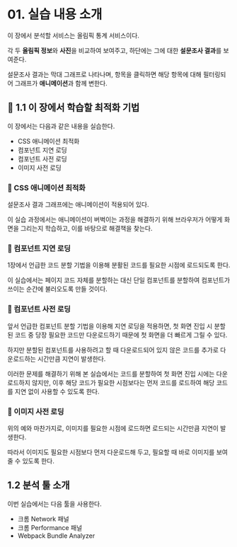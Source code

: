 # 01. 실습 내용 소개
이 장에서 분석할 서비스는 올림픽 통계 서비스이다. 


각 두 **올림픽 정보**와 **사진**을 비교하여 보여주고, 하단에는 그에 대한 **설문조사 결과**를 보여준다.


설문조사 결과는 막대 그래프로 나타나며, 항목을 클릭하면 해당 항목에 대해 필터링되어 그래프가 **애니메이션**과 함께 변한다.


## 📌 1.1 이 장에서 학습할 최적화 기법
이 장에서는 다음과 같은 내용을 실습한다.

- CSS 애니메이션 최적화
- 컴포넌트 지연 로딩
- 컴포넌트 사전 로딩
- 이미지 사전 로딩

### 📎 CSS 애니메이션 최적화
설문조사 결과 그래프에는 애니메이션이 적용되어 있다. 

이 실습 과정에서는 애니메이션이 버벅이는 과정을 해결하기 위해 브라우저가 어떻게 화면을 그리는지 학습하고, 이를 바탕으로 해결책을 찾는다.

### 📎 컴포넌트 지연 로딩
1장에서 언급한 코드 분할 기법을 이용해 분활된 코드를 필요한 시점에 로드되도록 한다.


이 실습에서는 페이지 코드 자체를 분할하는 대신 단일 컴포넌트를 분할하여 컴포넌트가 쓰이는 순간에 불러오도록 만들 것이다.

### 📎 컴포넌트 사전 로딩
앞서 언급한 컴포넌트 분할 기법을 이용해 지연 로딩을 적용하면, 첫 화면 진입 시 분할된 코드 중 당장 필요한 코드만 다운로드하기 때문에 첫 화면을 더 빠르게 그릴 수 있다.


하지만 분할된 컴포넌트를 사용하려고 할 때 다운로드되어 있지 않은 코드를 추가로 다운로드하는 시간만큼 지연이 발생한다.


이러한 문제를 해결하기 위해 본 실습에서는 코드를 분할하여 첫 화면 진입 시에는 다운로드하지 않지만, 이후 해당 코드가 필요한 시점보다는 먼저 코드를 로드하여 해당 코드를 지연 없이 사용할 수 있도록 한다.

### 📎 이미지 사전 로딩
위의 예와 마찬가지로, 이미지를 필요한 시점에 로드하면 로드되는 시간만큼 지연이 발생한다. 

따라서 이미지도 필요한 시점보다 먼저 다운로드해 두고, 필요할 때 바로 이미지를 보여 줄 수 있도록 한다.


## 1.2 분석 툴 소개
이번 실습에서는 다음 툴을 사용한다.
- 크롬 Network 패널
- 크롬 Performance 패널
- Webpack Bundle Analyzer

